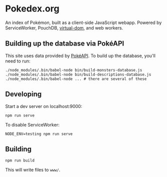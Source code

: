 Pokedex.org
====

An index of Pokémon, built as a client-side JavaScript webapp. Powered by ServiceWorker, PouchDB, [virtual-dom](https://github.com/Matt-Esch/virtual-dom), and web workers.

Building up the database via PokéAPI
-----

This site uses data provided by [PokéAPI](http://pokeapi.co/). To build up the database, you'll need to run:

```
./node_modules/.bin/babel-node bin/build-monsters-database.js
./node_modules/.bin/babel-node bin/build-descriptions-database.js
./node_modules/.bin/babel-node ... # there are several of these
```

Developing
----

Start a dev server on localhost:9000:

    npm run serve

To disable ServiceWorker:

    NODE_ENV=testing npm run serve

Building
---

    npm run build
    
This will write files to `www/`.
